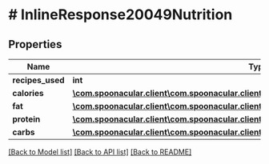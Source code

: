 # # InlineResponse20049Nutrition

## Properties

Name | Type | Description | Notes
------------ | ------------- | ------------- | -------------
**recipes_used** | **int** |  | 
**calories** | [**\com.spoonacular.client\com.spoonacular.client.model\InlineResponse20049NutritionCalories**](InlineResponse20049NutritionCalories.md) |  | 
**fat** | [**\com.spoonacular.client\com.spoonacular.client.model\InlineResponse20049NutritionCalories**](InlineResponse20049NutritionCalories.md) |  | 
**protein** | [**\com.spoonacular.client\com.spoonacular.client.model\InlineResponse20049NutritionCalories**](InlineResponse20049NutritionCalories.md) |  | 
**carbs** | [**\com.spoonacular.client\com.spoonacular.client.model\InlineResponse20049NutritionCalories**](InlineResponse20049NutritionCalories.md) |  | 

[[Back to Model list]](../../README.md#documentation-for-models) [[Back to API list]](../../README.md#documentation-for-api-endpoints) [[Back to README]](../../README.md)


